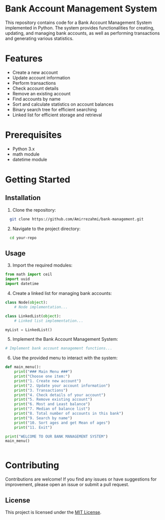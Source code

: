 
# Bank Account Management System

This repository contains code for a Bank Account Management System implemented in Python. The system provides functionalities for creating, updating, and managing bank accounts, as well as performing transactions and generating various statistics.

# Features
- Create a new account
- Update account information
- Perform transactions
- Check account details
- Remove an existing account
- Find accounts by name
- Sort and calculate statistics on account balances
- Binary search tree for efficient searching
- Linked list for efficient storage and retrieval

# Prerequisites

- Python 3.x
- math module
- datetime module

# Getting Started
      

## Installation

1. Clone the repository:

```bash
  git clone https://github.com/Amirrezahmi/bank-management.git

```
2. Navigate to the project directory:
```bash
  cd your-repo


```
    
## Usage

3. Import the required modules:

```python
from math import ceil
import uuid
import datetime

```
4. Create a linked list for managing bank accounts:

```python
class Node(object):
    # Node implementation...

class LinkedList(object):
    # Linked list implementation...

myList = LinkedList()


```

5. Implement the Bank Account Management System:

```python
# Implement bank account management functions...

```

6. Use the provided menu to interact with the system:

```python
def main_menu():
    print("### Main Menu ###")
    print("Choose one item:")
    print("1. Create new account")
    print("2. Update your account information")
    print("3. Transactions")
    print("4. Check details of your account")
    print("5. Remove existing account")
    print("6. Most and Least balance")
    print("7. Median of balance list")
    print("8. Total number of accounts in this bank")
    print("9. Search by name")
    print("10. Sort ages and get Mean of ages")
    print("11. Exit")

print("WELCOME TO OUR BANK MANAGEMENT SYSTEM")
main_menu()



```

# Contributing

Contributions are welcome! If you find any issues or have suggestions for improvement, please open an issue or submit a pull request.



## License

This project is licensed under the [MIT License](https://opensource.org/license/mit/).

